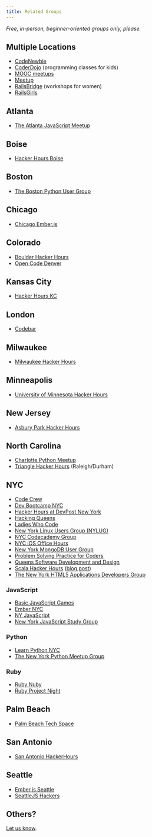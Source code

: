 ```yaml
---
title: Related Groups
---
```


*Free, in-person, beginner-oriented groups only, please.*

## Multiple Locations

* [CodeNewbie](http://www.codenewbie.org/meetup-events)
* [CoderDojo](http://coderdojo.com/) (programming classes for kids)
* [MOOC meetups](http://moocs.meetup.com/)
* [Meetup](http://www.meetup.com/find/?categories=34)
* [RailsBridge](http://www.railsbridge.org/) (workshops for women)
* [RailsGirls](http://railsgirls.com/)

## Atlanta

* [The Atlanta JavaScript Meetup](http://www.meetup.com/AtlantaJavaScript/)

## Boise

* [Hacker Hours Boise](http://hackerhoursboise.github.io/)

## Boston

* [The Boston Python User Group](http://www.meetup.com/bostonpython/)

## Chicago

* [Chicago Ember.js](http://www.meetup.com/Chicago-Ember-js/)

## Colorado

* [Boulder Hacker Hours](https://www.meetup.com/Boulder-Hacker-Hours)
* [Open Code Denver](https://www.meetup.com/Open-Code-Denver/)

## Kansas City

* [Hacker Hours KC](http://www.meetup.com/Hacker-Hours-KC/)

## London

* [Codebar](http://codebar.io)

## Milwaukee

* [Milwaukee Hacker Hours](https://www.meetup.com/Milwaukee-Hacker-Hours)

## Minneapolis

* [University of Minnesota Hacker Hours](http://umnhackerhours.github.io/)

## New Jersey

* [Asbury Park Hacker Hours](https://www.meetup.com/Asbury-Park-Hacker-Hours/)

## North Carolina

* [Charlotte Python Meetup](http://www.meetup.com/python-charlotte/)
* [Triangle Hacker Hours](http://www.meetup.com/trianglehackerhours/) (Raleigh/Durham)

## NYC

* [Code Crew](http://www.meetup.com/codecrewny/)
* [Dev Bootcamp NYC](http://www.meetup.com/DBC-NYC/)
* [Hacker Hours at DevPost New York](http://www.meetup.com/Hacker-Hours-at-Devpost-New-York/)
* [Hacking Queens](https://www.meetup.com/hackingqueens/)
* [Ladies Who Code](http://www.meetup.com/Ladies-Who-Code/)
* [New York Linux Users Group (NYLUG)](https://www.meetup.com/nylug-meetings)
* [NYC Codecademy Group](http://www.meetup.com/NYC-Codecademy-Group/)
* [NYC iOS Office Hours](http://www.meetup.com/NYC-iOS-Office-Hours/)
* [New York MongoDB User Group](http://www.meetup.com/New-York-MongoDB-User-Group/)
* [Problem Solving Practice for Coders](http://www.meetup.com/problemsolving/)
* [Queens Software Development and Design](http://www.meetup.com/Queens-Bayside-Sofware-Development-and-Design/)
* [Scala Hacker Hours](http://www.meetup.com/Scala-Hacker-Hours/) ([blog post](http://tech.gilt.com/2013/07/17/attend-our-first-ever-scala-hacker-hours-meetup-on/))
* [The New York HTML5 Applications Developers Group](http://www.meetup.com/html5-app-developers/)

### JavaScript

* [Basic JavaScript Games](https://www.meetup.com/Basic-Javascript-Games/)
* [Ember NYC](http://www.meetup.com/EmberJS-NYC/)
* [NY JavaScript](http://www.meetup.com/NY-JavaScript/)
* [New York JavaScript Study Group](http://www.meetup.com/New-York-JavaScript-Study-Group/)

### Python

* [Learn Python NYC](http://www.meetup.com/learn-python-nyc/)
* [The New York Python Meetup Group](http://www.meetup.com/nycpython/)

### Ruby

* [Ruby Nuby](http://www.meetup.com/ruby-nuby-info/)
* [Ruby Project Night](http://www.meetup.com/Ruby-Project-Night-NYC/)

## Palm Beach

* [Palm Beach Tech Space](https://www.meetup.com/Palm-Beach-Tech-Space/)

## San Antonio

* [San Antonio HackerHours](https://www.meetup.com/San-Antonio-HackerHours)

## Seattle

* [Ember.js Seattle](http://www.meetup.com/Ember-js-Seattle-Meetup/)
* [SeattleJS Hackers](https://www.meetup.com/seattlejshackers/)

## Others?

[Let us know](https://github.com/afeld/hackerhours.org/issues/new).
